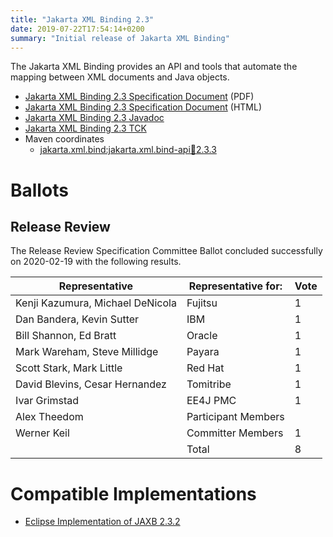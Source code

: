 ```yaml
---
title: "Jakarta XML Binding 2.3"
date: 2019-07-22T17:54:14+0200
summary: "Initial release of Jakarta XML Binding"
---
```

The Jakarta XML Binding provides an API and tools that automate the mapping
between XML documents and Java objects.

* [Jakarta XML Binding 2.3 Specification Document](./xml-binding-spec-2.3.pdf) (PDF)
* [Jakarta XML Binding 2.3 Specification Document](./xml-binding-spec-2.3.html) (HTML)
* [Jakarta XML Binding 2.3 Javadoc](./apidocs/index.html?overview-summary.html)
* [Jakarta XML Binding 2.3 TCK](http://download.eclipse.org/ee4j/xml-binding/tck/eftl/jakarta-xml-binding-tck-2.3.0.zip)
* Maven coordinates
  * [jakarta.xml.bind:jakarta.xml.bind-api:jar:2.3.3](https://central.sonatype.com/artifact/jakarta.xml.bind/jakarta.xml.bind-api/2.3.3/jar)

# Ballots

## Release Review

The Release Review Specification Committee Ballot concluded successfully on 2020-02-19 with the following results.

| Representative                                 | Representative for: | Vote |
|------------------------------------------------|---------------------|------|
| Kenji Kazumura, Michael DeNicola               | Fujitsu             |   1  |
| Dan Bandera, Kevin Sutter                      | IBM                 |   1  |
| Bill Shannon, Ed Bratt                         | Oracle              |   1  |
| Mark Wareham, Steve Millidge                   | Payara              |   1  |
| Scott Stark, Mark Little                       | Red Hat             |   1  |
| David Blevins, Cesar Hernandez                 | Tomitribe           |   1  |
| Ivar Grimstad                                  | EE4J PMC            |   1  |
| Alex Theedom                                   | Participant Members |      |
| Werner Keil                                    | Committer Members   |   1  |
|                                                | Total               |   8  |

# Compatible Implementations

* [Eclipse Implementation of JAXB 2.3.2](https://eclipse-ee4j.github.io/jaxb-ri/)
